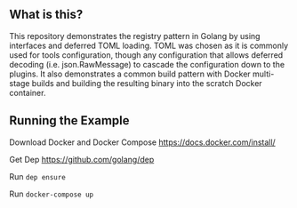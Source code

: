 What is this?
---

This repository demonstrates the registry pattern in Golang by using interfaces and deferred TOML loading. TOML was chosen as it is commonly used for tools configuration, though any configuration that allows deferred decoding (i.e. json.RawMessage) to cascade the configuration down to the plugins. It also demonstrates a common build pattern with Docker multi-stage builds and building the resulting binary into the scratch Docker container.

Running the Example
---

Download Docker and Docker Compose https://docs.docker.com/install/

Get Dep https://github.com/golang/dep

Run ```dep ensure```

Run ```docker-compose up```
